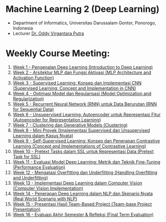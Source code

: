 # Machine Learning 2 (Deep Learning)
- Department of Informatics, Universitas Darussalam Gontor, Ponorogo, Indonesia
- Lecturer [Dr. Oddy Virgantara Putra](https://virgantara.github.io/)

# Weekly Course Meeting:

1. [Week 1 - Pengenalan Deep Learning (Introduction to Deep Learning)](week01/README.md)
1. [Week 2 - Arsitektur MLP dan Fungsi Aktivasi (MLP Architecture and Activation Function)](week02/README.md)
1. [Week 3 - Supervised Learning: Konsep dan Implementasi CNN (Supervised Learning: Concept and Implementation in CNN)](week03/README.md)
1. [Week 4 - Optimasi Model dan Regularisasi (Model Optimization and Regularization)](week04/README.md)
1. [Week 5 - Recurrent Neural Network (RNN) untuk Data Berurutan (RNN for Sequential Data)](week05/README.md)
1. [Week 6 - Unsupervised Learning: Autoencoder untuk Representasi Fitur (Autoencoder for Representation Learning)](week06/README.md)
1. [Week 7 - Clustering dan Generative Models (Clustering)](week07/README.md)
1. [Week 8 - Mini Proyek (Implementasi Supervised dan Unsupervised Learning dalam Kasus Nyata)](week08/README.md)
1. [Week 9 - Self-Supervised Learning: Konsep dan Penerapan Contrastive Learning (Concept and Implementations of Contrastive Learning)](week09/README.md)
1. [Week 10 - Pretext Tasks dalam SSL untuk Representasi Data (Pretext Task for SSL)](week10/README.md)
1. [Week 11 - Evaluasi Model Deep Learning: Metrik dan Teknik Fine-Tuning (Performance Evaluation)](week11/README.md)
1. [Week 12 - Mengatasi Overfitting dan Underfitting (Handling Overfitting and Underfitting)](week12/README.md)
1. [Week 13 - Implementasi Deep Learning dalam Computer Vision (Computer Vision Implementation)](week13/README.md)
1. [Week 14 - Penerapan Deep Learning dalam NLP dan Skenario Nyata (Real World Scenario with NLP)](week14/README.md)
1. [Week 15 - Presentasi Hasil Team-Based Project (Team-base Project Presentation)](week15/README.md)
1. [Week 16 - Evaluasi Akhir Semester & Refleksi (Final Term Evaluation)](week16/README.md)